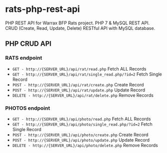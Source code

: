 # rats-php-rest-api
PHP REST API for Warrax BFP Rats project.
PHP 7 & MySQL REST API. CRUD (Create, Read, Update, Delete) RESTful API with MySQL database.

## PHP CRUD API
### RATS endpoint
* `GET - http://{SERVER_URL}/api/rat/read.php` Fetch ALL Records
* `GET - http://{SERVER_URL}/api/rat/single_read.php/?id=2` Fetch Single Record
* `POST - http://{SERVER_URL}/api/rat/create.php` Create Record
* `POST - http://{SERVER_URL}/api/rat/update.php` Update Record
* `DELETE - http://{SERVER_URL}/api/rat/delete.php` Remove Records

### PHOTOS endpoint
* `GET - http://{SERVER_URL}/api/photo/read.php` Fetch ALL Records
* `GET - http://{SERVER_URL}/api/photo/single_read.php/?id=2` Fetch Single Record
* `POST - http://{SERVER_URL}/api/photo/create.php` Create Record
* `POST - http://{SERVER_URL}/api/photo/update.php` Update Record
* `DELETE - http://{SERVER_URL}/api/photo/delete.php` Remove Records

